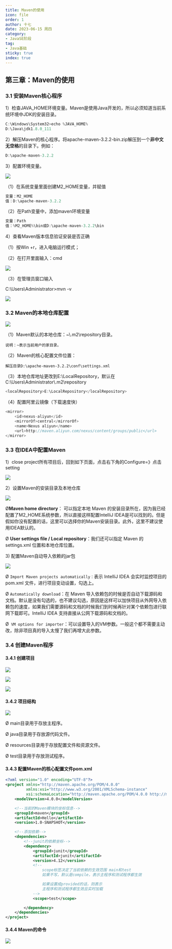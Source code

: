 ```yaml
---
title: Maven的使用
icon: file
order: 1
author: 十七
date: 2023-06-15 周四
category:
- JavaSE阶段
tag:
- Java基础
sticky: true
index: true
---
```



## 第三章：Maven的使用

### 3.1 安装Maven核心程序

1）检查JAVA\_HOME环境变量。Maven是使用Java开发的，所以必须知道当前系统环境中JDK的安装目录。

```java
C:\Windows\System32>echo %JAVA_HOME%
D:\Java\jdk1.8.0_111
```

2）解压Maven的核心程序。将apache-maven-3.2.2-bin.zip解压到一个**非中文无空格**的目录下。例如：

```java
D:\apache-maven-3.2.2
```

3）配置环境变量。

![](./image/image_pVPJhAySKp.png)

（1）在系统变量里面创建M2\_HOME变量，并赋值

```java
变量：M2_HOME
值：D:\apache-maven-3.2.2
```

（2）在Path变量中，添加maven环境变量

```java
变量：Path
值：%M2_HOME%\bin或D:\apache-maven-3.2.2\bin
```

4）查看Maven版本信息验证安装是否正确

（1）按Win +r，进入电脑运行模式；

（2）在打开里面输入：cmd

![](./image/image_XG6utfcMKY.png)

（3）在管理员窗口输入

C:\Users\Administrator>mvn -v

![](./image/image_VRcKajoPTE.png)

### 3.2  Maven的本地仓库配置

![](./image/image_QQLIb-BXnB.png)

（1）Maven默认的本地仓库：\~\\.m2\repository目录。

`说明：~表示当前用户的家目录。`

（2）Maven的核心配置文件位置：

`解压目录D:\apache-maven-3.2.2\conf\settings.xml`

（3）本地仓库地址更改到E:\LocalRepository，默认在C:\Users\Administrator\\.m2\repository

```java
<localRepository>E:\LocalRepository</localRepository>
```

（4）配置阿里云镜像（下载速度快）

```java
<mirror>
    <id>nexus-aliyun</id>
    <mirrorOf>central</mirrorOf>
    <name>Nexus aliyun</name>
    <url>http://maven.aliyun.com/nexus/content/groups/public</url>
</mirror>
```

### 3.3  在IDEA中配置Maven

1）close project所有项目后，回到如下页面，点击右下角的Configure=》点击setting

![](./image/image_7Jf4tcRGyv.png)

2）设置Maven的安装目录及本地仓库

![](./image/image_hFl7ZSoaOK.png)

Ø**Maven home directory**： 可以指定本地 Maven 的安装目录所在，因为我已经配置了M2\_HOME系统参数，所以直接这样配置IntelliJ IDEA是可以找到的。但是假如你没有配置的话，这里可以选择你的Maven安装目录。此外，这里不建议使用IDEA默认的。

Ø **User settings file / Local repository**：我们还可以指定 Maven 的 settings.xml 位置和本地仓库位置。

3\)  配置Maven自动导入依赖的jar包

![](./image/image_5V1puCNOgF.png)

Ø `Import Maven projects automatically：`表示 IntelliJ IDEA 会实时监控项目的 pom.xml 文件，进行项目变动设置，勾选上。

Ø `Automatically download`：在 Maven 导入依赖包的时候是否自动下载源码和文档。默认是没有勾选的，也不建议勾选，原因是这样可以加快项目从外网导入依赖包的速度，如果我们需要源码和文档的时候我们到时候再针对某个依赖包进行联网下载即可。IntelliJ IDEA 支持直接从公网下载源码和文档的。

Ø` VM options for importer`：可以设置导入的VM参数。一般这个都不需要主动改，除非项目真的导入太慢了我们再增大此参数。

### 3.4  创建Maven程序

#### 3.4.1  创建项目

![](./image/image_i23UY8Bu-x.png)

![](./image/image_WZ14HuJHge.png)

![](./image/image_rLWzlDtNC-.png)

#### 3.4.2  项目结构

![](./image/image_U7R8SkITg8.png)

Ø main目录用于存放主程序。

Ø java目录用于存放源代码文件。

Ø resources目录用于存放配置文件和资源文件。

Ø test目录用于存放测试程序。

#### 3.4.3  配置Maven的核心配置文件pom.xml

```xml
<?xml version="1.0" encoding="UTF-8"?>
<project xmlns="http://maven.apache.org/POM/4.0.0"
         xmlns:xsi="http://www.w3.org/2001/XMLSchema-instance"
         xsi:schemaLocation="http://maven.apache.org/POM/4.0.0 http://maven.apache.org/xsd/maven-4.0.0.xsd">
    <modelVersion>4.0.0</modelVersion>

    <!--当前的Maven模块的坐标信息-->
    <groupId>maven</groupId>
    <artifactId>Hello</artifactId>
    <version>1.0-SNAPSHOT</version>

    <!--添加依赖-->
    <dependencies>
        <!--junit的依赖坐标-->
        <dependency>
            <groupId>junit</groupId>
            <artifactId>junit</artifactId>
            <version>4.12</version>
            <!--
                scope标签决定了当前依赖的生效范围 main和test
                如果不写，默认是compile，表示主程序和测试程序都生效

                如果设置成provided的话，则表示
                主程序和测试程序都生效且实时加载
            -->
            <scope>test</scope>

        </dependency>
    </dependencies>
</project>
```

#### 3.4.4  Maven的命令

![](./image/image_4VfYoREck_.png)
